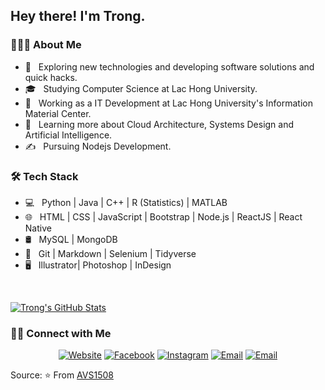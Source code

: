 <h2> Hey there! I'm Trong.</h2>

<h3> 👨🏻‍💻 About Me </h3>

- 🤔 &nbsp; Exploring new technologies and developing software solutions and quick hacks.
- 🎓 &nbsp; Studying Computer Science at Lac Hong University.
- 💼 &nbsp; Working as a IT Development at Lac Hong University's Information Material Center.
- 🌱 &nbsp; Learning more about Cloud Architecture, Systems Design and Artificial Intelligence.
- ✍️ &nbsp; Pursuing Nodejs Development.

<h3>🛠 Tech Stack</h3>

- 💻 &nbsp; Python | Java | C++ | R (Statistics) | MATLAB
- 🌐 &nbsp; HTML | CSS | JavaScript | Bootstrap | Node.js | ReactJS | React Native
- 🛢 &nbsp; MySQL | MongoDB
- 🔧 &nbsp; Git | Markdown | Selenium | Tidyverse
- 🖥 &nbsp; Illustrator| Photoshop | InDesign

<br/>

[![Trong's GitHub Stats](https://github-readme-stats.vercel.app/api?username=tronginc&show_icons=true)](https://github.com/tronginc)

<h3> 🤝🏻 Connect with Me </h3>

<p align="center">
<a href="https://www.trongnc.com/"><img alt="Website" src="https://img.shields.io/badge/Website-www.tronginc.com-blue?style=flat-square&logo=google-chrome"></a>
<a href="https://www.facebook.com/tronginc"><img alt="Facebook" src="https://img.shields.io/badge/Facebook-Trọng%20Công%20Nguyễn-blue?style=flat-square&logo=facebook"></a>
<a href="https://www.instagram.com/tronginc/"><img alt="Instagram" src="https://img.shields.io/badge/Instagram-tronginc-blue?style=flat-square&logo=instagram"></a>
<a href="mailto:tronginc@gmail.com"><img alt="Email" src="https://img.shields.io/badge/Email-tronginc@gmail.com-blue?style=flat-square&logo=gmail"></a>
<a href="mailto:trongnc@lhu.edu.vn"><img alt="Email" src="https://img.shields.io/badge/Email-trongnc@lhu.edu.vn-green?style=flat-square&logo=gmail"></a>
</p>

Source:
⭐️ From [AVS1508](https://github.com/AVS1508)
